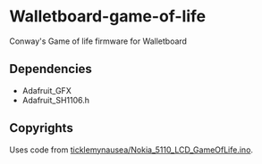 # Walletboard-game-of-life
Conway's Game of life firmware for Walletboard

## Dependencies
 - Adafruit_GFX
 - Adafruit_SH1106.h

## Copyrights
Uses code from [ticklemynausea/Nokia_5110_LCD_GameOfLife.ino](https://gist.github.com/ticklemynausea/fef8047274368ca67d6d).